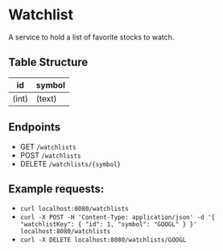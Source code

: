 # Watchlist
A service to hold a list of favorite stocks to watch.

## Table Structure
| id    | symbol  |
| ----- | ------- |
| (int) | (text) |

## Endpoints
- GET `/watchlists`
- POST `/watchlists`
- DELETE `/watchlists/{symbol}`

## Example requests:
- `curl localhost:8080/watchlists`
- `curl -X POST -H 'Content-Type: application/json' -d '{ "watchlistKey": { "id": 1, "symbol": "GOOGL" } }' localhost:8080/watchlists`
- `curl -X DELETE localhost:8080/watchlists/GOOGL`
